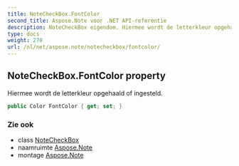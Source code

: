```yaml
---
title: NoteCheckBox.FontColor
second_title: Aspose.Note voor .NET API-referentie
description: NoteCheckBox eigendom. Hiermee wordt de letterkleur opgehaald of ingesteld.
type: docs
weight: 270
url: /nl/net/aspose.note/notecheckbox/fontcolor/
---
```

## NoteCheckBox.FontColor property

Hiermee wordt de letterkleur opgehaald of ingesteld.

```csharp
public Color FontColor { get; set; }
```

### Zie ook

* class [NoteCheckBox](../)
* naamruimte [Aspose.Note](../../notecheckbox/)
* montage [Aspose.Note](../../../)


